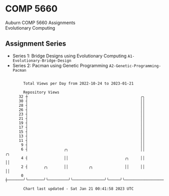 # COMP 5660
Auburn COMP 5660 Assignments  
Evolutionary Computing

## Assignment Series
- Series 1: Bridge Designs using Evolutionary Computing `A1-Evolutionary-Bridge-Design`
- Series 2: Pacman using Genetic Programming `A2-Genetic-Programming-Pacman`

```

        Total Views per Day from 2022-10-24 to 2023-01-21

        Repository Views
      32 ┼                                                  ╭╮
      30 ┤                                                  ││
      28 ┤                                                  ││
      26 ┤                                                  ││
      23 ┤                                                  ││
      21 ┤                                                  ││
      19 ┤                                                  ││
      17 ┤                                                  ││
      15 ┤                                                  ││
      13 ┤                                                  ││
      11 ┤                                                  ││
       9 ┤                                                  ││
       6 ┤                ╭╮                                ││                      ╭╮
       4 ┤                ││                         ╭╮     ││                      ││
       2 ┤       ╭╮       ││         ╭╮              ││     ││                      ││
       0 ┼───────╯╰───────╯╰─────────╯╰──────────────╯╰─────╯╰──────────────────────╯╰─────────────

        Chart last updated - Sat Jan 21 00:41:58 2023 UTC
        
```
